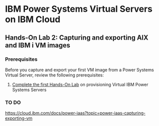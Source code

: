 # IBM Power Systems Virtual Servers on IBM Cloud

## Hands-On Lab 2: Capturing and exporting AIX and IBM i VM images

### Prerequisites

Before you capture and export your first VM image from a Power Systems Virtual Server, review the following prerequisites:

1. [Complete the first Hands-On Lab](../lab-1/README.md) on provisioning Virtual IBM Power Systems Servers

### TO DO 

https://cloud.ibm.com/docs/power-iaas?topic=power-iaas-capturing-exporting-vm
